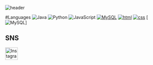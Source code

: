 ![header](https://capsule-render.vercel.app/api?type=waving&color=gradient&height=300&section=header&text=welcome&fontSize=70)



#Languages
![Java](https://img.shields.io/badge/Java-007396.svg?&style=for-the-badge&logo=Java&logoColor=white)
![Python](https://img.shields.io/badge/Python-3776AB.svg?&style=for-the-badge&logo=Python&logoColor=white)
![JavaScript](https://img.shields.io/badge/JavaScript-F7DF1E.svg?&style=for-the-badge&logo=JavaScript&logoColor=white)
[![MySQL](https://img.shields.io/badge/MySQL-4479A1?style=flat-square&logo=MySQL&logoColor=white)](https://github.com/Joowon0220/Spring_Weather)
[![html](https://img.shields.io/badge/Html-E34F26?style=flat-square&logo=Html5&logoColor=white)](https://github.com/Joowon0220/fullPage)
[![css](https://img.shields.io/badge/CSS-1572B6?style=flat-square&logo=CSS3&logoColor=white)](https://github.com/Joowon0220/fullPage)
[![MySQL](https://img.shields.io/badge/MySQL-4479A1?style=flat-square&logo=MySQL&logoColor=white)]
<h2>SNS</h2>
<a href=https://www.instagram.com/s__ho0901/>
  <img src="https://upload.wikimedia.org/wikipedia/commons/9/95/Instagram_logo_2022.svg" alt="Instagram" width="40" height="40">
</a> <br>

